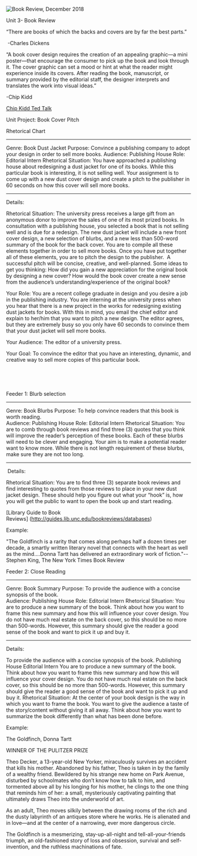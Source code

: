 ![Book Review, December 2018](assets/br.jpg?raw=true "Book Review")



Unit 3- Book Review

“There are books of which the backs and covers are by far the best parts.”

 -Charles Dickens

“A book cover design requires the creation of an appealing graphic—a mini poster—that encourage the consumer to pick up the book and look through it. The cover graphic can set a mood or hint at what the reader might experience inside its covers. After reading the book, manuscript, or summary provided by the editorial staff, the designer interprets and translates the work into visual ideas.”

-Chip Kidd


[Chip Kidd Ted Talk](https://www.ted.com/talks/chip_kidd_designing_books_is_no_laughing_matter_ok_it_is?language=en)




Unit Project: Book Cover Pitch


Rhetorical Chart

---

Genre: Book Dust Jacket
Purpose: Convince a publishing company to adopt your design in order to sell more books.
Audience: Publishing House
Role: Editorial Intern
Rhetorical Situation: You have approached a publishing house about redesigning a dust jacket for one of its books. While this particular book is interesting, it is not selling well. Your assignment is to come up with a new dust cover design and create a pitch to the publisher in 60 seconds on how this cover will sell more books.

---

Details:

Rhetorical Situation: The university press receives a large gift from an anonymous donor to improve the sales of one of its most prized books. In consultation with a publishing house, you selected a book that is not selling well and is due for a redesign. The new dust jacket will include a new front cover design, a new selection of blurbs, and a new less than 500-word summary of the book for the back cover. You are to compile all these elements together in order to sell more books. Once you have put together all of these elements, you are to pitch the design to the publisher.  A successful pitch will be concise, creative, and well-planned. Some ideas to get you thinking: How did you gain a new appreciation for the original book by designing a new cover? How would the book cover create a new sense from the audience’s understanding/experience of the original book?

Your Role: You are a recent college graduate in design and you desire a job in the publishing industry. You are interning at the university press when you hear that there is a new project in the works for redesigning existing dust jackets for books. With this in mind, you email the chief editor and explain to her/him that you want to pitch a new design. The editor agrees, but they are extremely busy so you only have 60 seconds to convince them that your dust jacket will sell more books.

Your Audience: The editor of a university press.

Your Goal: To convince the editor that you have an interesting, dynamic, and creative way to sell more copies of this particular book.

 

 

Feeder 1: Blurb selection


---
Genre: Book Blurbs
Purpose: To help convince readers that this book is worth reading.	
Audience: Publishing House
Role: Editorial Intern
Rhetorical Situation: You are to comb through book reviews and find three (3) quotes that you think will improve the reader’s perception of these books. Each of these blurbs will need to be clever and engaging. Your aim is to make a potential reader want to know more. While there is not length requirement of these blurbs, make sure they are not too long.

---


 Details:

Rhetorical Situation: You are to find three (3) separate book reviews and find interesting to quotes from those reviews to place in your new dust jacket design. These should help you figure out what your “hook” is, how you will get the public to want to open the book up and start reading.

[Library Guide to Book Reviews] (http://guides.lib.unc.edu/bookreviews/databases)

Example:

"The Goldfinch is a rarity that comes along perhaps half a dozen times per decade, a smartly written literary novel that connects with the heart as well as the mind....Donna Tartt has delivered an extraordinary work of fiction."--Stephen King, The New York Times Book Review




Feeder 2: Close Reading


---
Genre: Book Summary
Purpose: To provide the audience with a concise synopsis of the book.	
Audience: Publishing House
Role: Editorial Intern
Rhetorical Situation: You are to produce a new summary of the book. Think about how you want to frame this new summary and how this will influence your cover design. You do not have much real estate on the back cover, so this should be no more than 500-words. However, this summary should give the reader a good sense of the book and want to pick it up and buy it.

---


Details:

To provide the audience with a concise synopsis of the book.	Publishing House	Editorial Intern	You are to produce a new summary of the book. Think about how you want to frame this new summary and how this will influence your cover design. You do not have much real estate on the back cover, so this should be no more than 500-words. However, this summary should give the reader a good sense of the book and want to pick it up and buy it.
Rhetorical Situation: At the center of your book design is the way in which you want to frame the book. You want to give the audience a taste of the story/content without giving it all away. Think about how you want to summarize the book differently than what has been done before.

Example:

The Goldfinch, Donna Tartt

WINNER OF THE PULITZER PRIZE

Theo Decker, a 13-year-old New Yorker, miraculously survives an accident that kills his mother. Abandoned by his father, Theo is taken in by the family of a wealthy friend. Bewildered by his strange new home on Park Avenue, disturbed by schoolmates who don’t know how to talk to him, and tormented above all by his longing for his mother, he clings to the one thing that reminds him of her: a small, mysteriously captivating painting that ultimately draws Theo into the underworld of art.

As an adult, Theo moves silkily between the drawing rooms of the rich and the dusty labyrinth of an antiques store where he works. He is alienated and in love—and at the center of a narrowing, ever more dangerous circle.

The Goldfinch is a mesmerizing, stay-up-all-night and tell-all-your-friends triumph, an old-fashioned story of loss and obsession, survival and self-invention, and the ruthless machinations of fate.



